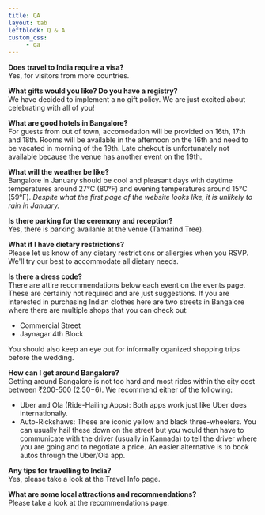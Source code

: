 ```yaml
---
title: QA
layout: tab
leftblock: Q & A
custom_css:
     - qa
---
```


**Does travel to India require a visa?**  
Yes, for visitors from more countries.


**What gifts would you like? Do you have a registry?**  
We have decided to implement a no gift policy. We are just excited about celebrating with all of you!


**What are good hotels in Bangalore?**  
For guests from out of town, accomodation will be provided on 16th, 17th and 18th. Rooms will be available in the afternoon on the 16th and need to be vacated in morning of the 19th. Late chekout is unfortunately not available because the venue has another event on the 19th.

**What will the weather be like?**  
Bangalore in January should be cool and pleasant days with daytime temperatures around 27°C (80°F) and evening temperatures around 15°C (59°F). *Despite what the first page of the website looks like, it is unlikely to rain in January.*

**Is there parking for the ceremony and reception?**  
Yes, there is parking availanle at the venue (Tamarind Tree).

**What if I have dietary restrictions?**  
Please let us know of any dietary restrictions or allergies when you RSVP. We'll try our best to accommodate all dietary needs. 

**Is there a dress code?**  
There are attire recommendations below each event on the events page. These are certainly not required and are just suggestions. If you are interested in purchasing Indian clothes here are two streets in Bangalore where there are multiple shops that you can check out:
- Commercial Street
- Jaynagar 4th Block

You should also keep an eye out for informally oganized shopping trips before the wedding.  

**How can I get around Bangalore?**  
Getting around Bangalore is not too hard and most rides within the city cost between ₹200-500 ($2.50-$6). We recommend either of the following:
- Uber and Ola (Ride-Hailing Apps): Both apps work just like Uber does internationally. 
- Auto-Rickshaws: These are iconic yellow and black three-wheelers. You can usually hail these down on the street but you would then have to communicate with the driver (usually in Kannada) to tell the driver where you are going and to negotiate a price. An easier alternative is to book autos through the Uber/Ola app.  

**Any tips for travelling to India?**  
Yes, please take a look at the Travel Info page. 

**What are some local attractions and recommendations?**  
Please take a look at the recommendations page.
